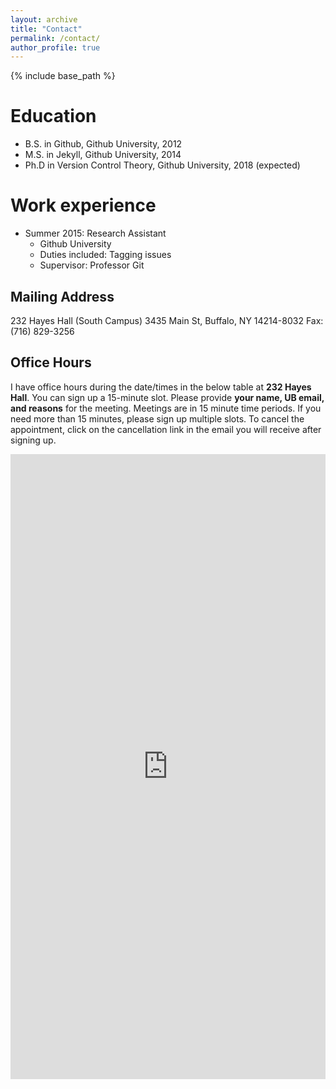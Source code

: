 ```yaml
---
layout: archive
title: "Contact"
permalink: /contact/
author_profile: true
---
```


{% include base_path %}

Education
======
* B.S. in Github, Github University, 2012
* M.S. in Jekyll, Github University, 2014
* Ph.D in Version Control Theory, Github University, 2018 (expected)

Work experience
======
* Summer 2015: Research Assistant
  * Github University
  * Duties included: Tagging issues
  * Supervisor: Professor Git

## Mailing Address
232 Hayes Hall (South Campus)
3435 Main St, Buffalo, NY 14214-8032
Fax: (716) 829-3256

## Office Hours
I have office hours during the date/times in the below table at **232 Hayes Hall**. You can sign up a 15-minute slot. Please provide **your name, UB email, and reasons** for the meeting. Meetings are in 15 minute time periods. If you need more than 15 minutes, please sign up multiple slots. To cancel the appointment, click on the cancellation link in the email you will receive after signing up.
  
<iframe src="https://bumjoon.youcanbook.me/?noframe=true&skipHeaderFooter=true" style="width:100%;height:1000px;border:0px;background-color:transparent;" frameborder="0" allowtransparency="true" onload="keepInView(this);"></iframe>
<script>function keepInView(item) {if((document.documentElement&&document.documentElement.scrollTop)||document.body.scrollTop>item.offsetTop)item.scrollIntoView();}</script>